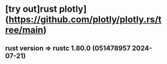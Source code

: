# [try out]rust plotly](https://github.com/plotly/plotly.rs/tree/main)

## rust version => rustc 1.80.0 (051478957 2024-07-21)